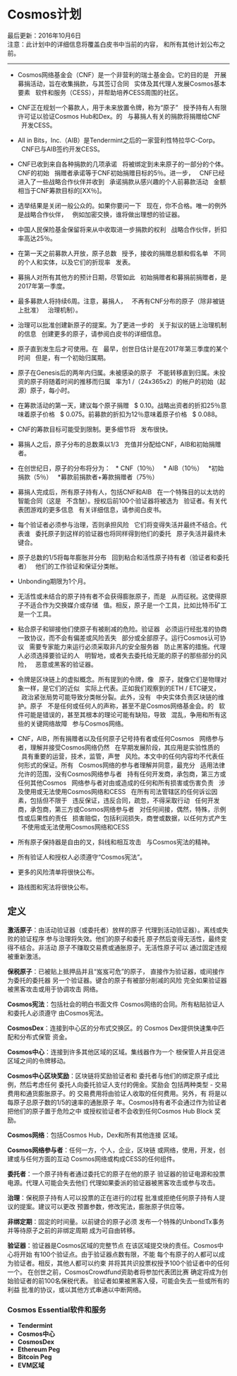 # Cosmos计划

最后更新：2016年10月6日<br />
注意：此计划中的详细信息将覆盖白皮书中当前的内容，
和所有其他计划公布之前。

<hr />

* Cosmos网络基金会（CNF）是一个非营利的瑞士基金会。它的目的是
  开展募捐活动，旨在收集捐款，与其签订合同
  实体及其代理人发展Cosmos基本要素
  软件和服务（CESS），并帮助培养CESS周围的社区。

* CNF正在规划一个募款人，用于未来放置令牌，称为“原子”
  授予持有人有限许可证以验证Cosmos Hub和Dex。的
  与募捐人有关的捐款将捐赠给CNF
  开发CESS。

* All in Bits，Inc.（AIB）是Tendermint之后的一家营利性特拉华C-Corp。
  CNF已与AIB签约开发CESS。

* CNF已收到来自各种捐款的几项承诺
  将被绑定到未来原子的一部分的个体。 CNF的初始
  捐赠者承诺等于CNF初始捐赠目标的5％。进一步，
  CNF已经进入了一些战略合作伙伴并收到
  承诺捐款从感兴趣的个人前募款活动
  金额相当于CNF筹款目标的[XX％]。

* 选举结果是关闭一般公众的。如果你要问一下
  现在，你不合格。唯一的例外是战略合作伙伴，
  例如加密交换，谁将做出理想的验证器。

* 中国人民保险基金保留将来从中收取进一步捐款的权利
  战略合作伙伴，折扣率高达25％。

* 在第一天之前募款人开放，原子总数
  授予，接收的捐赠总额和假名单
  不同的个人和实体，以及它们的折现率
  发表。

* 募捐人对所有其他方的预计日期，尽管如此
  初始捐赠者和募捐前捐赠者，是2017年第一季度。

* 最多募款人将持续6周。注意，募捐人，
  不再有CNF分布的原子（除非被链上批准）
  治理机制）。

* 治理可以批准创建新原子的提案。为了更进一步的
  关于拟议的链上治理机制的信息
  创建更多的原子，请参阅白皮书的详细信息。

* 原子直到发生后才可使用。在
  最早，创世日估计是在2017年第三季度的某个时间
  但是，有一个初始归属期。

* 原子在Genesis后的两年内归属。未被感染的原子
  不能转移直到归属。未投资的原子将随着时间的推移而归属
  率为1 /（24x365x2）的帐户的初始（起源）原子，每小时。

* 在筹款活动的第一天，建议每个原子捐赠
  $ 0.10。战略出资者的折扣25％意味着原子价格
  $ 0.075。前募款的折扣为12％意味着原子价格
  $ 0.088。

* CNF的筹款目标可能受到限制。更多细节将
  发布很快。

* 募捐人之后，原子分布的总数乘以1/3
  充值并分配给CNF，AIB和初始捐赠者。

* 在创世纪日，原子的分布将分为：
  * CNF（10％）
  * AIB（10％）
  *初始捐款（5％）
  *募款前捐款者+筹款捐赠者（75％）

* 募捐人完成后，所有原子持有人，包括CNF和AIB
  在一个特殊目的以太坊的智能合同（这是
  不含醚）。授权后前100个验证器将被选为
  验证者。有关代表团游戏的更多信息
  有关详细信息，请参阅白皮书。

* 每个验证者必须参与治理，否则承担风险
  它们将变得失活并最终不结合。代表谁
  委托原子到这样的验证器也将同样得到他们的委托
  原子失活并最终未键合。

* 原子总数的1/5将每年膨胀并分布
  回到粘合和活性原子持有者（验证者和委托者）
  他们的工作验证和保证分类帐。

* Unbonding期限为1个月。

* 无活性或未结合的原子持有者不会获得膨胀原子，而是
  从而征税。这使得原子不适合作为交换媒介或存储
  值。相反，原子是一个工具，比如比特币矿工是一个工具。

* 粘合原子和铆接他们使原子有被削减的危险。验证器
  必须运行经批准的协商一致协议，而不会有偏差或风险丢失
  部分或全部原子。运行Cosmos认可协议
  需要专家能力来运行必须采取非凡的安全服务器
  防止黑客的措施。代理人必须选择要验证的人
  明智地，或者失去委托给无能的原子的那些部分的风险，
  恶意或黑客的验证器。

* 令牌是区块链上的虚拟概念。所有提到的令牌，像
  原子，就像它们是物理对象一样，是它们的近似
  实际上代表。正如我们观察到的ETH / ETC硬叉，
  政治紧张局势可能导致分类帐分裂。此外，没有
  中央实体负责区块链的维护。原子
  不是任何或任何人的声称，甚至不是Cosmos网络基金会。的
  软件可能是错误的，甚至其根本的理论可能有缺陷，导致
  混乱，争用和所有这些的关键网络故障
  参与Cosmos网络。

* CNF，AIB，所有捐赠者以及任何原子记号持有者或任何Cosmos
  网络参与者，理解并接受Cosmos网络仍然
  在早期发展阶段，其应用是实验性质的
  具有重要的运营，技术，监管，声誉
  风险。本文中的任何内容均不代表任何形式的保证。所有
  Cosmos网络的参与者理解并同意，最充分
  适用法律允许的范围，没有Cosmos网络参与者
  持有任何开发商，承包商，第三方或任何其他Cosmos
  网络参与者对由或造成的任何和所有损害或伤害负责
  涉及使用或无法使用Cosmos网络和CESS
  在所有司法管辖区的任何诉讼因素，包括但不限于
  违反保证，违反合同，疏忽，不得采取行动
  任何开发商，承包商，第三方或Cosmos网络参与者
  对任何间接，偶然，特殊，示例性或后果性的责任
  损害赔偿，包括利润损失，商誉或数据，以任何方式产生
  不使用或无法使用Cosmos网络和CESS

* 所有原子保持器是自由的叉，斜线和相互攻击
  与Cosmos宪法的精神。

* 所有验证人和授权人必须遵守“Cosmos宪法”。

* 更多的风险清单将很快公布。

* 路线图和宪法将很快公布。

## 定义

**激活原子**：由活动验证器（或委托者）放样的原子
代理到活动验证器）。离线或失败的验证程序
参与治理将失效。他们的原子和委托
原子然后变得无活性，最终变得不结合。非活动
原子不赚取交易费或通胀原子。无活性原子可以
通过固定违规被重新激活。

**保税原子**：已被贴上抵押品并且“岌岌可危”的原子，
直接作为验证器，或间接作为委托的委托器
另一个验证器。键合的原子有被部分削减的风险
完全如果验证器被黑客攻击或用于协调攻击
网络。

**Cosmos宪法**：包括社会的明白书面文件
Cosmos网络的合同。所有粘贴验证人和委托人必须遵守
由Cosmos宪法。

**CosmosDex**：连接到中心区的分布式交换区。的
Cosmos Dex提供快速集中匹配和分布式保管
资金。

**Cosmos中心**：连接到许多其他区域的区域。集线器作为一个
根保管人并且促进区域之间的令牌移动。

**Cosmos中心区块奖励**：区块链将奖励验证者和
委托者与他们的绑定原子成比例，然后考虑任何
委托人向委托验证人支付的佣金。奖励会
包括两种类型 - 交易费用和通货膨胀原子。的
交易费用将由验证人收取的任何费用。另外，有
将是以每原子总原子数的1/5的速率的通胀原子
年。Cosmos持有者不会通过作为验证者把他们的原子置于危险之中
或授权验证者不会收到任何Cosmos Hub Block
奖励。

**Cosmos网络**：包括Cosmos Hub，Dex和所有其他连接
区域。

**Cosmos网络参与者**：任何一方，个人，企业，区块链
或网络，使用，开发，创建或与任何方面的互动
Cosmos网络或构成CESS的任何组件。

**委托者**：一个原子持有者通过委托它的原子在他的原子
验证器的验证电源和投票电源。代理人可能会失去他们
代理如果委派的验证器被黑客攻击或参与攻击。

**治理**：保税原子持有人可以投票的正在进行的过程
批准或拒绝任何原子持有人提议的提案。建议可以更改
预置参数，修改宪法，膨胀原子供应等。

**非绑定期**：固定的时间量。以前键合的原子必须
发布一个特殊的UnbondTx事务并等待原子之前的非绑定周期
成为可自由转移。

**验证器**：验证器是Cosmos区域的完整节点
在该区域提交块的责任。Cosmos中心将开始
有100个验证点。由于验证器点数有限，不能
每个有原子的人都可以成为验证者。相反，其他人都可以约束
并将其共识投票权授予100个验证者中的任何一个。
在创世之前，CosmosCrowdfund资助者将参加代表团比赛
确定将成为创始验证者的前100名保税代表。
验证者如果被黑客入侵，可能会失去一些或所有的利益
批准的协议，或以其他方式串通以中断网络。

### Cosmos Essential软件和服务

* **Tendermint**
* **Cosmos中心**
* **CosmosDex**
* **Ethereum Peg**
* **Bitcoin Peg**
* **EVM区域**
